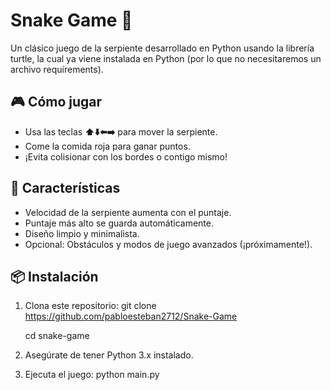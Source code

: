# Snake Game 🐍
Un clásico juego de la serpiente desarrollado en Python usando la librería turtle, la cual ya viene instalada en Python 
(por lo que no necesitaremos un archivo requirements).

## 🎮 Cómo jugar
- Usa las teclas **⬆️⬇️⬅️➡️** para mover la serpiente.
- Come la comida roja para ganar puntos.
- ¡Evita colisionar con los bordes o contigo mismo!

## 🚀 Características
- Velocidad de la serpiente aumenta con el puntaje.
- Puntaje más alto se guarda automáticamente.
- Diseño limpio y minimalista.
- Opcional: Obstáculos y modos de juego avanzados (¡próximamente!).

## 📦 Instalación
1. Clona este repositorio:
   git clone https://github.com/pabloesteban2712/Snake-Game

   cd snake-game
3. Asegúrate de tener Python 3.x instalado.

4. Ejecuta el juego:
   python main.py

